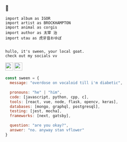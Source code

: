 ###  👋
```python3
import album as IGOR
import artist as BROCKHAMPTON
import animal as corgis
import author as 太宰 治
import utau as 虎牙音おゆぽ


hullo, it's sween, your local goat. 
check out my socials vv
```
<p><a href="https://www.twitter.com/mokkapps"><img src="https://img.shields.io/badge/twitter-%231DA1F2.svg?&style=for-the-badge&logo=twitter&logoColor=white" height=25></a> <a href="https://www.linkedin.com/in/michael-hoffmann-3b8933b1"><img src="https://img.shields.io/badge/linkedin-%230077B5.svg?&style=for-the-badge&logo=linkedin&logoColor=white" height=25></a>
  
```javascript
const sween = {
  message: "overdose on vocaloid till i'm diabetic",
  
  pronouns: "he" | "him",
  code: [javascript, python, cpp, c],
  tools: [react, vue, node, flask, opencv, keras],
  databases: [mongo, graphql, postgresql],
  testing: [jest, mocha],
  frameworks: [next, gatsby],
  
  question: "are you okay?",
  answer: "no. anyway stan vflower"
}
```
